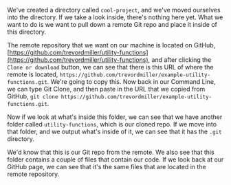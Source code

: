 We've created a directory called `cool-project`, and we've moved ourselves into the directory. If we take a look inside, there's nothing here yet. What we want to do is we want to pull down a remote Git repo and place it inside of this directory.

The remote repository that we want on our machine is located on GitHub, [https://github.com/trevordmiller/utility-functions](https://github.com/trevordmiller/utility-functions), and after clicking the `Clone or download` button, we can see that there is this URL of where the remote is located, `https://github.com/trevordmiller/example-utility-functions.git`. We're going to copy this. Now back in our Command Line, we can type Git Clone, and then paste in the URL that we copied from GitHub, `git clone https://github.com/trevordmiller/example-utility-functions.git`.

Now if we look at what's inside this folder, we can see that we have another folder called `utility-functions`, which is our cloned repo. If we move into that folder, and we output what's inside of it, we can see that it has the `.git` directory.

We'd know that this is our Git repo from the remote. We also see that this folder contains a couple of files that contain our code. If we look back at our GitHub page, we can see that it's the same files that are located in the remote repository.